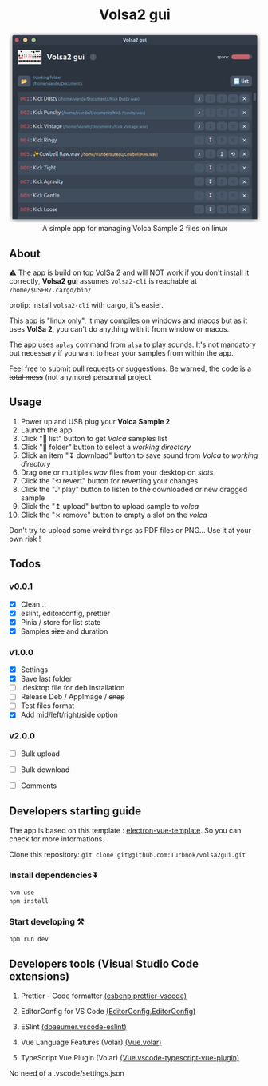 <div align="center"> 

# Volsa2 gui
  
<img width="794" alt="image" src="./volsa2gui.png">
A simple app for managing Volca Sample 2 files on linux
</div>

## About

⚠️ The app is build on top [VolSa 2](https://github.com/00nktk/volsa2) and will NOT work if you don't install it correctly, **Volsa2 gui** assumes `volsa2-cli` is reachable at `/home/$USER/.cargo/bin/`

protip: install `volsa2-cli` with cargo, it's easier.

This app is "linux only", it may compiles on windows and macos but as it uses **VolSa 2**, you can't do anything with it from window or macos.

The app uses `aplay` command from `alsa` to play sounds. It's not mandatory but necessary if you want to hear your samples from within the app.

Feel free to submit pull requests or suggestions. Be warned, the code is a ~~total mess~~ (not anymore) personnal project.

## Usage

1. Power up and USB plug your **Volca Sample 2**
2. Launch the app
3. Click "📃 list" button to get *Volca* samples list
4. Click "📂 folder" button to select a *working directory*
5. Click an item "↧ download" button to save sound from *Volca* to *working directory*
6. Drag one or multiples *wav* files from your desktop on *slots*
7. Click the "⟲ revert" button for reverting your changes
8. Click the "♪ play" button to listen to the downloaded or new dragged sample
9. Click the "↥ upload" button to upload sample to *volca*
10. Click the "⨯ remove" button to empty a slot on the *volca*

Don't try to upload some weird things as PDF files or PNG... Use it at your own risk !

## Todos
### v0.0.1
- [x] Clean...
- [x] eslint, editorconfig, prettier
- [x] Pinia / store for list state 
- [x] Samples ~~size~~ and duration

### v1.0.0
- [x] Settings  
- [x] Save last folder
- [ ] .desktop file for deb installation
- [ ] Release Deb / AppImage / ~~snap~~
- [ ] Test files format
- [x] Add mid/left/right/side option

### v2.0.0
- [ ] Bulk upload
- [ ] Bulk download
- [ ] Comments



## Developers starting guide
The app is based on this template : [electron-vue-template](git@github.com:Turbnok/volsa2gui.git). So you can check for more informations.

Clone this repository: `git clone git@github.com:Turbnok/volsa2gui.git`

### Install dependencies ⏬

```bash
nvm use 
npm install
```

### Start developing ⚒️

```bash
npm run dev
```

## Developers tools (Visual Studio Code extensions)

1. Prettier - Code formatter [(esbenp.prettier-vscode)](https://marketplace.visualstudio.com/items?itemName=esbenp.prettier-vscode)
   
2. EditorConfig  for VS Code [(EditorConfig.EditorConfig)](https://marketplace.visualstudio.com/items?itemName=esbenp.prettier-vscode)
3. ESlint [(dbaeumer.vscode-eslint)](https://marketplace.visualstudio.com/items?itemName=dbaeumer.vscode-eslint)
4. Vue Language Features (Volar) [(Vue.volar)](https://marketplace.visualstudio.com/items?itemName=Vue.volar)
5. TypeScript Vue Plugin (Volar) [(Vue.vscode-typescript-vue-plugin)](https://marketplace.visualstudio.com/items?itemName=Vue.vscode-typescript-vue-plugin)

No need of a .vscode/settings.json
